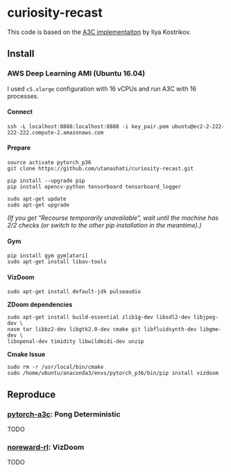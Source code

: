 # curiosity-recast
This code is based on the [A3C implementaiton](https://github.com/ikostrikov/pytorch-a3c) by Ilya Kostrikov.

## Install
### AWS Deep Learning AMI (Ubuntu 16.04)
I used `c5.xlarge` configuration with 16 vCPUs and run A3C with 16 processes.

#### Connect
```
ssh -L localhost:8888:localhost:8888 -i key_pair.pem ubuntu@ec2-2-222-222-222.compute-2.amazonaws.com
```

#### Prepare
```
source activate pytorch_p36
git clone https://github.com/utanashati/curiosity-recast.git

pip install --upgrade pip
pip install opencv-python tensorboard tensorboard_logger

sudo apt-get update
sudo apt-get upgrade
```

*(If you get "Recourse temporarily unavailable", wait until the machine has 2/2 checks (or switch to the other pip installation in the meantime).)*

#### Gym
```
pip install gym gym[atari]
sudo apt-get install libav-tools
```

#### VizDoom
```
sudo apt-get install default-jdk pulseaudio
```

**ZDoom dependencies**
```
sudo apt-get install build-essential zlib1g-dev libsdl2-dev libjpeg-dev \
nasm tar libbz2-dev libgtk2.0-dev cmake git libfluidsynth-dev libgme-dev \
libopenal-dev timidity libwildmidi-dev unzip
```

**Cmake Issue**
```
sudo rm -r /usr/local/bin/cmake
sudo /home/ubuntu/anaconda3/envs/pytorch_p36/bin/pip install vizdoom
```

## Reproduce
### [pytorch-a3c](https://github.com/ikostrikov/pytorch-a3c): Pong Deterministic
TODO

### [noreward-rl](https://github.com/pathak22/noreward-rl): VizDoom
TODO